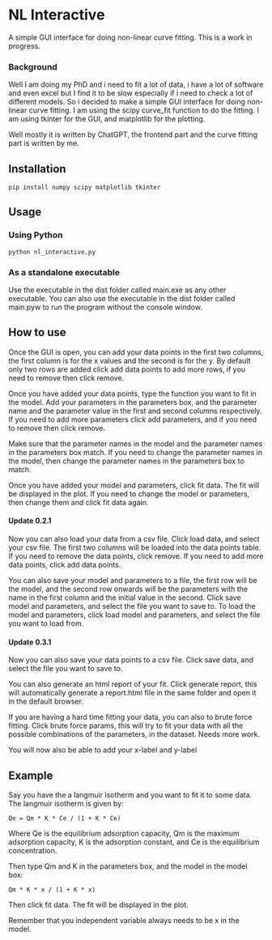 # NL Interactive

A simple GUI interface for doing non-linear curve fitting.  This is a work in progress.

### Background

Well I am doing my PhD and i need to fit a lot of data, i have a lot of software and even excel but I find it to be slow especially if i need to check a lot of different models. So i decided to make a simple GUI interface for doing non-linear curve fitting. I am using the scipy curve_fit function to do the fitting. I am using tkinter for the GUI, and matplotlib for the plotting.

Well mostly it is written by ChatGPT, the frontend part and the curve fitting part is written by me.

## Installation

```
pip install numpy scipy matplotlib tkinter
```

## Usage

### Using Python

```
python nl_interactive.py
```

### As a standalone executable

Use the executable in the dist folder called main.exe as any other executable. You can also use the executable in the dist folder called main.pyw to run the program without the console window.

## How to use

Once the GUI is open, you can add your data points in the first two columns, the first column is for the x values and the second is for the y. By default only two rows are added click add data points to add more rows, if you need to remove then click remove.

Once you have added your data points, type the function you want to fit in the model. Add your parameters in the parameters box, and the parameter name and the parameter value in the first and second columns respectively. If you need to add more parameters click add parameters, and if you need to remove then click remove.

Make sure that the parameter names in the model and the parameter names in the parameters box match. If you need to change the parameter names in the model, then change the parameter names in the parameters box to match.

Once you have added your model and parameters, click fit data. The fit will be displayed in the plot. If you need to change the model or parameters, then change them and click fit data again.

#### Update 0.2.1
Now you can also load your data from a csv file. Click load data, and select your csv file. The first two columns will be loaded into the data points table. If you need to remove the data points, click remove. If you need to add more data points, click add data points.

You can also save your model and parameters to a file, the first row will be the model, and the second row onwards will be the parameters with the name in the first column and the initial value in the second. Click save model and parameters, and select the file you want to save to. To load the model and parameters, click load model and parameters, and select the file you want to load from.

#### Update 0.3.1
Now you can also save your data points to a csv file. Click save data, and select the file you want to save to.

You can also generate an html report of your fit. Click generate report, this will automatically generate a report.html file in the same folder and open it in the default browser. 

If you are having a hard time fitting your data, you can also to brute force fitting. Click brute force params, this will try to fit your data with all the possible combinations of the parameters, in the dataset. Needs more work.

You will now also be able to add your x-label and y-label

## Example

Say you have the a langmuir isotherm and you want to fit it to some data. The langmuir isotherm is given by:

    Qe = Qm * K * Ce / (1 + K * Ce)

Where Qe is the equilibrium adsorption capacity, Qm is the maximum adsorption capacity, K is the adsorption constant, and Ce is the equilibrium concentration.

Then type Qm and K in the parameters box, and the model in the model box:

    Qm * K * x / (1 + K * x)

Then click fit data. The fit will be displayed in the plot.

Remember that you independent variable always needs to be x in the model.

